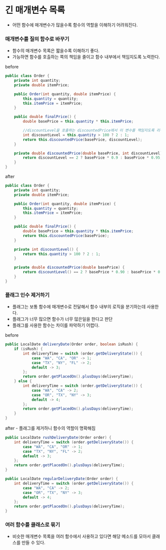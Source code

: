 # 긴 매개변수 목록
- 어떤 함수에 매개변수가 많을수록 함수의 역할을 이해하기 어려워진다. 

### 매개변수를 질의 함수로 바꾸기
- 함수의 매개변수 목록은 짧을수록 이해하기 좋다. 
- 가능하면 함수를 호출하는 쪽의 책임을 줄이고 함수 내부에서 책임지도록 노력한다. 

before

```java
public class Order {
    private int quantity;
    private double itemPrice;

    public Order(int quantity, double itemPrice) {
        this.quantity = quantity;
        this.itemPrice = itemPrice;
    }

    public double finalPrice() {
        double basePrice = this.quantity * this.itemPrice;

        //discountLevel을 호출하는 discountedPrice에서 이 변수를 책임지도록 리팩토링 해보자
        int discountLevel = this.quantity > 100 ? 2 : 1;
        return this.discountedPrice(basePrice, discountLevel);
    }

    private double discountedPrice(double basePrice, int discountLevel) {
        return discountLevel == 2 ? basePrice * 0.9 : basePrice * 0.95;
    }
}
```

after

```java
public class Order {
    private int quantity;
    private double itemPrice;

    public Order(int quantity, double itemPrice) {
        this.quantity = quantity;
        this.itemPrice = itemPrice;
    }

    public double finalPrice() {
        double basePrice = this.quantity * this.itemPrice;
        return this.discountedPrice(basePrice);
    }

    private int discountLevel() {
        return this.quantity > 100 ? 2 : 1;
    }

    private double discountedPrice(double basePrice) {
        return discountLevel() == 2 ? basePrice * 0.90 : basePrice * 0.95;
    }
}
```

### 플래그 인수 제거하기
- 플래그는 보통 함수에 매개변수로 전달해서 함수 내부의 로직을 분기하는데 사용한다. 
- 플래그가 너무 많으면 함수가 너무 많은일을 한다고 판단
- 플래그를 사용한 함수는 차이를 파악하기 어렵다. 

before

```java
public LocalDate deliveryDate(Order order, boolean isRush) {
    if (isRush) {
        int deliveryTime = switch (order.getDeliveryState()) {
            case "WA", "CA", "OR" -> 1;
            case "TX", "NY", "FL" -> 2;
            default -> 3;
        };
        return order.getPlacedOn().plusDays(deliveryTime);
    } else {
        int deliveryTime = switch (order.getDeliveryState()) {
            case "WA", "CA" -> 2;
            case "OR", "TX", "NY" -> 3;
            default -> 4;
        };
        return order.getPlacedOn().plusDays(deliveryTime);
    }
}
```

after - 플래그를 제거하니 함수의 역할이 명확해짐

```java
public LocalDate rushDeliveryDate(Order order) {
    int deliveryTime = switch (order.getDeliveryState()) {
        case "WA", "CA", "OR" -> 1;
        case "TX", "NY", "FL" -> 2;
        default -> 3;
    };
    return order.getPlacedOn().plusDays(deliveryTime);
}

public LocalDate regularDeliveryDate(Order order) {
    int deliveryTime = switch (order.getDeliveryState()) {
        case "WA", "CA" -> 2;
        case "OR", "TX", "NY" -> 3;
        default -> 4;
    };
    return order.getPlacedOn().plusDays(deliveryTime);
}
```

### 여러 함수를 클래스로 묶기
- 비슷한 매개변수 목록을 여러 함수에서 사용하고 있다면 해당 메소드를 모아서 클래스를 만들 수 있다. 
